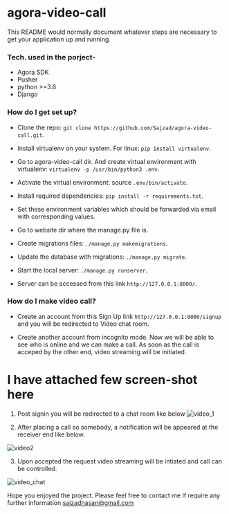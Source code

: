 # agora-video-call
This README would normally document whatever steps are necessary to get your application up and running.

### Tech. used in the porject- ###

* Agora SDK
* Pusher
* python >=3.6
* Django

### How do I get set up? ###

* Clone the repo: ```git clone https://github.com/Sajzad/agora-video-call.git```.

* Install virtualenv on your system. For linux: ```pip install virtualenv```.

* Go to agora-video-call dir. And create virtual environment with virtualenv: ```virtualenv -p /usr/bin/python3 .env```.

* Activate the virtual environment: source ```.env/bin/activate```.

* Install required dependencies: ```pip install -r requirements.txt```.

* Set these environment variables which should be forwarded via email with corresponding values.

* Go to website dir where the manage.py file is.

* Create migrations files: ```./manage.py makemigrations```.

* Update the database with migrations: ```./manage.py migrate```.

* Start the local server: ```./manage.py runserver```.

* Server can be accessed from this link ```http://127.0.0.1:8000/```.

### How do I make video call? ###

* Create an account from this Sign Up link ```http://127.0.0.1:8000/signup``` and you will be redirected to Video chat room.

* Create another account from incognito mode. Now we will be able to see who is online and we can make a call. As soon as the call is acceped by the other end, video streaming will be initiated.

# I have attached few screen-shot here

1. Post signin you will be redirected to a chat room like below
![video_1](https://user-images.githubusercontent.com/42478821/148390664-9de7bad5-8393-4f6e-b4b0-9cbfeef93313.png)

2. After placing a call so somebody, a notification will be appeared at the receiver end like below. 

![video2](https://user-images.githubusercontent.com/42478821/148391161-9f12734f-0846-41ab-9e53-e8538e2226bb.png)

3. Upon accepted the request video streaming will be intiated and call can be controlled.

![video_chat](https://user-images.githubusercontent.com/42478821/148391325-08af9eb5-cdb6-4699-9c25-487d39f65b91.png)

Hope you enjoyed the project. Please feel free to contact me If require any further information
sajzadhasan@gmail.com


